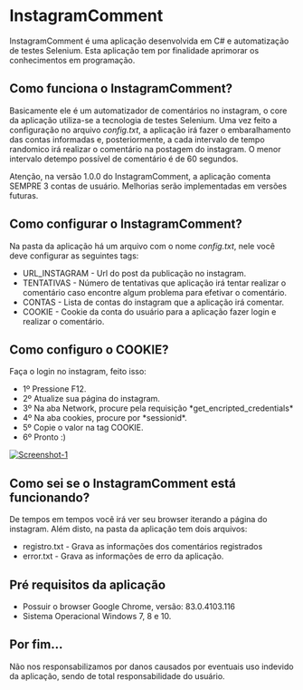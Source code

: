 # InstagramComment

InstagramComment é uma aplicação desenvolvida em C# e automatização de testes Selenium. Esta aplicação tem por finalidade aprimorar os conhecimentos em programação.


## Como funciona o InstagramComment?

Basicamente ele é um automatizador de comentários no instagram, o core da aplicação utiliza-se a tecnologia de testes Selenium. Uma vez feito a configuração no arquivo *config.txt*, a aplicação
irá fazer o embaralhamento das contas informadas e, posteriormente, a cada intervalo de tempo randomico irá realizar o comentário na postagem do instagram. O menor intervalo detempo possível
de comentário é de 60 segundos.

Atenção, na versão 1.0.0 do InstagramComment, a aplicação comenta SEMPRE 3 contas de usuário. Melhorias serão implementadas em versões futuras.

## Como configurar o InstagramComment?

Na pasta da aplicação há um arquivo com o nome *config.txt*, nele você deve configurar as seguintes tags:

- URL_INSTAGRAM - Url do post da publicação no instagram.
- TENTATIVAS - Número de tentativas que aplicação irá tentar realizar o comentário caso encontre algum problema para efetivar o comentário.
- CONTAS - Lista de contas do instagram que a aplicação irá comentar.
- COOKIE - Cookie da conta do usuário para a aplicação fazer login e realizar o comentário.

## Como configuro o COOKIE?

Faça o login no instagram, feito isso:

<ul>
<li>1º Pressione F12.</li>
<li>2º Atualize sua página do instagram.</li>
<li>3º Na aba Network, procure pela requisição *get_encripted_credentials*</li>
<li>4º Na aba cookies, procure por *sessionid*. </li>
<li>5º Copie o valor na tag COOKIE.</li>
<li>6º Pronto :)</li>

</ul>

<a href="https://ibb.co/xq02sRm"><img src="https://i.ibb.co/VYZLNPH/Screenshot-1.png" alt="Screenshot-1" border="0"></a>

## Como sei se o InstagramComment está funcionando?

De tempos em tempos você irá ver seu browser iterando a página do instagram. Além disto, na pasta da aplicação tem dois arquivos:

- registro.txt - Grava as informações dos comentários registrados
- error.txt - Grava as informações de erro da aplicação.

## Pré requisitos da aplicação

- Possuir o browser Google Chrome, versão:  83.0.4103.116
- Sistema Operacional Windows 7, 8 e 10.

## Por fim...

Não nos responsabilizamos por danos causados por eventuais uso indevido da aplicação, sendo de total responsabilidade do usuário.
